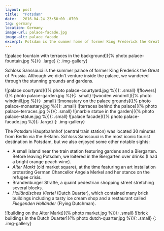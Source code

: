 ```yaml
---
layout: post
title:  "Potsdam"
date:   2016-04-24 23:50:00 -0700
tag: germany
location: Germany
image-url: palace-facade.jpg
image-alt: palace facade
excerpt: Potsdam is the summer home of former King Frederick the Great of Prussia.
---
```

![palace fountain with terraces in the background]({% photo palace-fountain.jpg %}){: .large}
{: .img-gallery}

Schloss Sanssouci is the summer palace of former King Frederick the Great of Prussia. Although we didn't venture inside the palace, we wandered through the stunning grounds and gardens.

![palace courtyard]({% photo palace-courtyard.jpg %}){: .small}
![flowers]({% photo palace-garden.jpg %}){: .small}
![wooden windmill]({% photo windmill.jpg %}){: .small}
![monastary on the palace grounds]({% photo palace-monastary.jpg %}){: .small}
![terraces behind the palace]({% photo palace-terraces.jpg %}){: .small}
![marble statue in the garden]({% photo palace-statue.jpg %}){: .small}
![palace facade]({% photo palace-facade.jpg %}){: .large}
{: .img-gallery}

The Potsdam Hauptbahnhof (central train station) was located 30 minutes from Berlin via the S-Bahn. Schloss Sanssouci is the most iconic tourist destination in Potsdam, but we also enjoyed some other notable sights:

- A small island near the train station featuring gardens and a Biergarten. Before leaving Potsdam, we loitered in the Biergarten over drinks (I had a bright orange peach wine).
- _Alter Markt_ (old market square), at the time featuring an art installation protesting German Chancellor Angela Merkel and her stance on the refugee crisis.
- Brandenburger Straße, a quaint pedestrian shopping street stretching several blocks.
- _Holländisches Viertel_ (Dutch Quarter), which contained many brick buildings including a tasty ice cream shop and a restaurant called _Fliegenden Holländer_ (Flying Dutchman).

![building on the Alter Markt]({% photo market.jpg %}){: .small}
![brick buildings in the Dutch Quarter]({% photo dutch-quarter.jpg %}){: .small}
{: .img-gallery}
